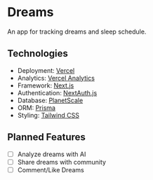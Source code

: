 # Dreams

An app for tracking dreams and sleep schedule.

## Technologies
- Deployment: [Vercel](https://vercel.com)
- Analytics: [Vercel Analytics](https://vercel.com/analytics)
- Framework: [Next.js](https://nextjs.org/)
- Authentication: [NextAuth.js](https://next-auth.js.org)
- Database: [PlanetScale](https://planetscale.com)
- ORM: [Prisma](https://prisma.io)
- Styling: [Tailwind CSS](https://tailwindcss.com)

## Planned Features
- [ ] Analyze dreams with AI
- [ ] Share dreams with community
- [ ] Comment/Like Dreams
